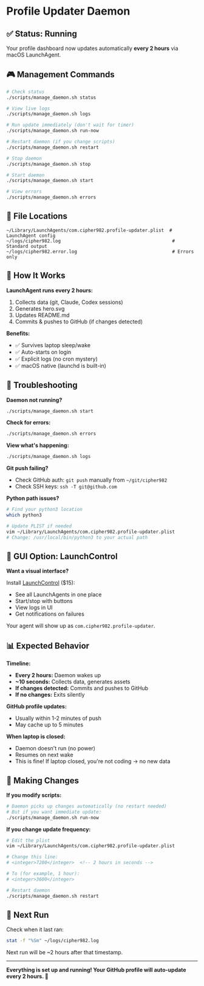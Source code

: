 # Profile Updater Daemon

## ✅ Status: Running

Your profile dashboard now updates automatically **every 2 hours** via macOS LaunchAgent.

## 🎮 Management Commands

```bash
# Check status
./scripts/manage_daemon.sh status

# View live logs
./scripts/manage_daemon.sh logs

# Run update immediately (don't wait for timer)
./scripts/manage_daemon.sh run-now

# Restart daemon (if you change scripts)
./scripts/manage_daemon.sh restart

# Stop daemon
./scripts/manage_daemon.sh stop

# Start daemon
./scripts/manage_daemon.sh start

# View errors
./scripts/manage_daemon.sh errors
```

## 📁 File Locations

```
~/Library/LaunchAgents/com.cipher982.profile-updater.plist  # LaunchAgent config
~/logs/cipher982.log                                         # Standard output
~/logs/cipher982.error.log                                   # Errors only
```

## 🔧 How It Works

**LaunchAgent runs every 2 hours:**
1. Collects data (git, Claude, Codex sessions)
2. Generates hero.svg
3. Updates README.md
4. Commits & pushes to GitHub (if changes detected)

**Benefits:**
- ✅ Survives laptop sleep/wake
- ✅ Auto-starts on login
- ✅ Explicit logs (no cron mystery)
- ✅ macOS native (launchd is built-in)

## 🐛 Troubleshooting

**Daemon not running?**
```bash
./scripts/manage_daemon.sh start
```

**Check for errors:**
```bash
./scripts/manage_daemon.sh errors
```

**View what's happening:**
```bash
./scripts/manage_daemon.sh logs
```

**Git push failing?**
- Check GitHub auth: `git push` manually from `~/git/cipher982`
- Check SSH keys: `ssh -T git@github.com`

**Python path issues?**
```bash
# Find your python3 location
which python3

# Update PLIST if needed
vim ~/Library/LaunchAgents/com.cipher982.profile-updater.plist
# Change: /usr/local/bin/python3 to your actual path
```

## 🎨 GUI Option: LaunchControl

**Want a visual interface?**

Install [LaunchControl](https://www.soma-zone.com/LaunchControl/) ($15):
- See all LaunchAgents in one place
- Start/stop with buttons
- View logs in UI
- Get notifications on failures

Your agent will show up as `com.cipher982.profile-updater`.

## 📊 Expected Behavior

**Timeline:**
- **Every 2 hours:** Daemon wakes up
- **~10 seconds:** Collects data, generates assets
- **If changes detected:** Commits and pushes to GitHub
- **If no changes:** Exits silently

**GitHub profile updates:**
- Usually within 1-2 minutes of push
- May cache up to 5 minutes

**When laptop is closed:**
- Daemon doesn't run (no power)
- Resumes on next wake
- This is fine! If laptop closed, you're not coding → no new data

## 🔄 Making Changes

**If you modify scripts:**
```bash
# Daemon picks up changes automatically (no restart needed)
# But if you want immediate update:
./scripts/manage_daemon.sh run-now
```

**If you change update frequency:**
```bash
# Edit the plist
vim ~/Library/LaunchAgents/com.cipher982.profile-updater.plist

# Change this line:
# <integer>7200</integer>  <!-- 2 hours in seconds -->

# To (for example, 1 hour):
# <integer>3600</integer>

# Restart daemon
./scripts/manage_daemon.sh restart
```

## 🚀 Next Run

Check when it last ran:
```bash
stat -f "%Sm" ~/logs/cipher982.log
```

Next run will be ~2 hours after that timestamp.

---

**Everything is set up and running! Your GitHub profile will auto-update every 2 hours. 🎉**
